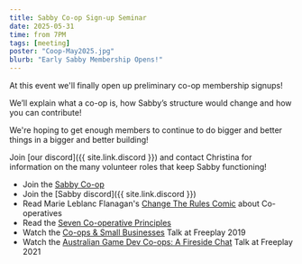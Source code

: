 ```yaml
---
title: Sabby Co-op Sign-up Seminar
date: 2025-05-31
time: from 7PM
tags: [meeting]
poster: "Coop-May2025.jpg"
blurb: "Early Sabby Membership Opens!"
---
```


At this event we'll finally open up preliminary co-op membership signups!

We’ll explain what a co-op is, how Sabby’s structure would change and how you can contribute! 

We're hoping to get enough members to continue to do bigger and better things in a bigger and better building!

Join [our discord]({{ site.link.discord }}) and contact Christina for information on the many volunteer roles that keep Sabby functioning!

- Join the [Sabby Co-op](/join/)
- Join the [Sabby discord]({{ site.link.discord }})
- Read Marie Leblanc Flanagan's [Change The Rules Comic](https://drive.google.com/file/d/1Ac3rR0L4xUJbl1D6gav5uccfgawMQhhJ/view) about Co-operatives
- Read the [Seven Co-operative Principles](https://cehl.com.au/seven-cooperative-principles/)
- Watch the [Co-ops & Small Businesses](https://www.youtube.com/watch?v=P9gg-u-ztds) Talk at Freeplay 2019
- Watch the [Australian Game Dev Co-ops: A Fireside Chat](https://www.youtube.com/watch?v=_GvpNZuptG0) Talk at Freeplay 2021